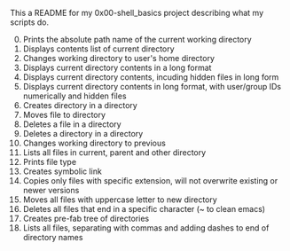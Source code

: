 This a README for my 0x00-shell_basics project describing what my scripts do.

0. Prints the absolute path name of the current working directory
1. Displays contents list of current directory
2. Changes working directory to user's home directory
3. Displays current directory contents in a long format
4. Displays current directory contents, incuding hidden files in long form
5. Displays current directory contents in long format, with user/group IDs numerically and hidden files
6. Creates directory in a directory
7. Moves file to directory
8. Deletes a file in a directory
9. Deletes a directory in a directory
10. Changes working directory to previous
11. Lists all files in current, parent and other directory
12. Prints file type
13. Creates symbolic link
14. Copies only files with specific extension, will not overwrite existing or newer versions
15. Moves all files with uppercase letter to new directory
16. Deletes all files that end in a specific character (~ to clean emacs)
17. Creates pre-fab tree of directories
18. Lists all files, separating with commas and adding dashes to end of directory names
